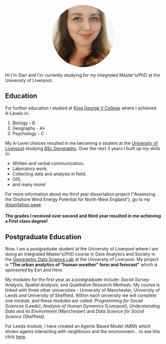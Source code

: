 <p align="center">
  <img width="200" height="200" src="Photo_of_me.jpg">
</p>

Hi I'm Sian and I'm currently studying for my integrated Master's/PhD at the University of Liverpool.

## Education

For further education I studied at [King George V College](https://www.kgv.ac.uk/) where I achieved A-Levels in:
1. Biology - B
2. Geography - A*
3. Psychology - C

My A-Level choices resulted in me becoming a student at the [University of Liverpool](https://www.liverpool.ac.uk/) studying [BSc Geography](https://www.liverpool.ac.uk/study/undergraduate/courses/geography-bsc-hons/overview/). Over the next 3 years I built up my skills in:
- Written and verbal communication;
- Laboratory work;
- Collecting data and analysis in field;
- GIS;
- and many more!

For more information about my third year dissertation project ("Assessing the Onshore Wind Energy Potential for North-West England"), go to my [dissertation page](dissertation.md).

#### The grades I received over second and third year resulted in me achieving a **First** class degree!

## Postgraduate Education

Now, I am a postgraduate student at the University of Liverpool where I am doing an integrated Master's/PhD course in Data Analytics and Society in the [Geographic Data Science Lab](https://www.liverpool.ac.uk/geographic-data-science/) at the University of Liverpool. My project is **"The urban analytics of “human weather” form and forecast"** which is sponsored by Esri and Here.

My modules for the first year as a postgraduate include: *Social Survey Analysis*, *Spatial Analysis*, and *Qualitative Research Methods*. My course is linked with three other universities - University of Manchester, University of Leeds and University of Sheffield. Within each university we will complete one module, and these modules are called: *Programming for Social Sciences* (Leeds), *Analysis of Human Dynamics* (Liverpool), *Understanding Data and its Environment* (Manchester) and *Data Science for Social Science* (Sheffield).

For Leeds module, I have created an Agents Based Model (ABM) which shows agents interacting with neighbours and the environment... to see this click [here](agents.md).

